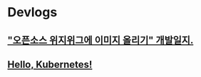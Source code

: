 # Devlogs

## ["오픈소스 위지위그에 이미지 올리기" 개발일지.](https://github.com/es5es5/devlogs/tree/main/WYSIWYG)

## [Hello, Kubernetes!](https://github.com/es5es5/devlogs/tree/main/kubernetes)
